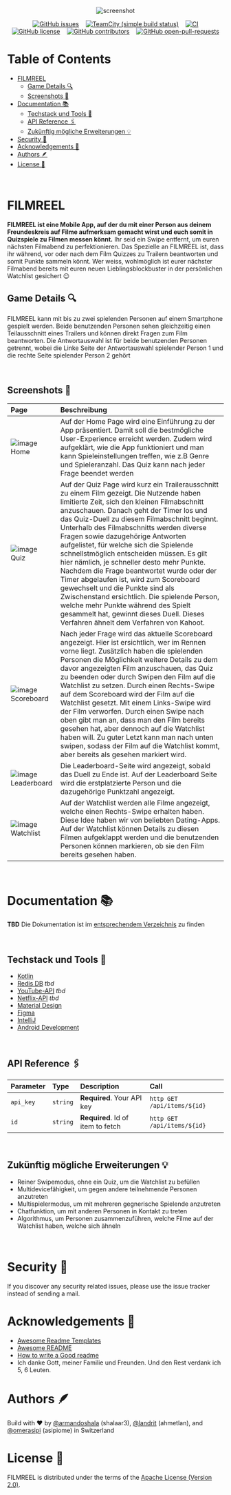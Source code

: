 <div align="center">

![screenshot](https://user-images.githubusercontent.com/11156050/192218132-4efe0d53-0729-49e2-b36a-85fcae44f5c7.png)

&nbsp;&nbsp;&nbsp;&nbsp;[![GitHub issues](https://img.shields.io/github/issues/ArmandoShala/FILMREEL)](https://GitHub.com/ArmandoShala/FILMREEL/issues/)&nbsp;&nbsp;&nbsp;&nbsp;[![TeamCity (simple build status)](https://img.shields.io/teamcity/http/teamcity.jetbrains.com/s/Kotlin_KotlinPublic_Compiler.svg)](https://teamcity.jetbrains.com/buildConfiguration/Kotlin_KotlinPublic_Compiler?branch=%3Cdefault%3E&buildTypeTab=overview&mode=builds)&nbsp;&nbsp;&nbsp;&nbsp;[![CI](https://github.com/ohmyzsh/ohmyzsh/workflows/CI/badge.svg)](https://github.com/ohmyzsh/ohmyzsh/actions?query=workflow%3ACI)&nbsp;&nbsp;&nbsp;&nbsp;[![GitHub license](https://img.shields.io/badge/license-Apache%20License%202.0-blue.svg?style=flat)](https://www.apache.org/licenses/LICENSE-2.0)&nbsp;&nbsp;&nbsp;&nbsp;[![GitHub contributors](https://badgen.net/github/contributors/ArmandoShala/FILMREEL)](https://GitHub.com/ArmandoShala/FILMREEL/graphs/contributors/)&nbsp;&nbsp;&nbsp;&nbsp;[![GitHub open-pull-requests](https://badgen.net/github/open-prs/ArmandoShala/FILMREEL)](https://github.com/ArmandoShala/FILMREEL/pulls?q=is%3Aopen)

</div>

<h1>Table of Contents</h1>

<!--ts-->
- [FILMREEL](#filmreel)
  - [Game Details 🔍](#game-details-)
  - [Screenshots 📸](#screenshots-)
- [Documentation 📚](#documentation-)
  - [Techstack und Tools 🧰](#techstack-und-tools-)
  - [API Reference 🖇️](#api-reference-️)
  - [Zukünftig mögliche Erweiterungen 💡](#zukünftig-mögliche-erweiterungen-)
- [Security 👮](#security-)
- [Acknowledgements 🙏](#acknowledgements-)
- [Authors 🪶](#authors-)
- [License 📝](#license-)

<br >

# FILMREEL

**FILMREEL ist eine Mobile App, auf der du mit einer Person aus deinem Freundeskreis auf Filme aufmerksam gemacht wirst und euch somit in Quizspiele zu Filmen messen könnt.**
Ihr seid ein Swipe entfernt, um euren nächsten Filmabend zu perfektionieren. Das Spezielle an FILMREEL ist, dass ihr während, vor oder nach dem Film Quizzes zu Trailern beantworten und somit Punkte sammeln könnt. Wer weiss, wohlmöglich ist eurer nächster Filmabend bereits mit euren neuen Lieblingsblockbuster in der persönlichen Watchlist gesichert 😉

## Game Details 🔍
FILMREEL kann mit bis zu zwei spielenden Personen auf einem Smartphone gespielt werden. Beide benutzenden Personen sehen gleichzeitig einen Teilausschnitt eines Trailers und können direkt Fragen zum Film beantworten. Die Antwortauswahl ist für beide benutzenden Personen getrennt, wobei die Linke Seite der Antwortauswahl spielender Person 1 und die rechte Seite spielender Person 2 gehört


<br >

## Screenshots 📸

| Page   | Beschreibung |
| :------------- | :------------- |
| ![image](https://user-images.githubusercontent.com/11156050/192164143-dab7bfa6-6209-4faf-a1d8-74e0acadc678.png) Home | Auf der Home Page wird eine Einführung zu der App präsentiert. Damit soll die bestmögliche User-Experience erreicht werden. Zudem wird aufgeklärt, wie die App funktioniert und man kann Spieleinstellungen treffen, wie z.B Genre und Spieleranzahl. Das Quiz kann nach jeder Frage beendet werden  |
| ![image](https://user-images.githubusercontent.com/11156050/192164631-9294bf0b-2ec7-4030-a7ba-271556c92036.png) Quiz | Auf der Quiz Page wird kurz ein Trailerausschnitt zu einem Film gezeigt. Die Nutzende haben limitierte Zeit, sich den kleinen Filmabschnitt anzuschauen. Danach geht der Timer los und das Quiz-Duell zu diesem Filmabschnitt beginnt. Unterhalb des Filmabschnitts werden diverse Fragen sowie dazugehörige Antworten aufgelistet, für welche sich die Spielende schnellstmöglich entscheiden müssen. Es gilt hier nämlich, je schneller desto mehr Punkte. Nachdem die Frage beantwortet wurde oder der Timer abgelaufen ist, wird zum Scoreboard gewechselt und die Punkte sind als Zwischenstand ersichtlich. Die spielende Person, welche mehr Punkte während des Spielt gesammelt hat, gewinnt dieses Duell. Dieses Verfahren ähnelt dem Verfahren von Kahoot. |
| ![image](https://user-images.githubusercontent.com/11156050/192164635-e5aae3f7-1b8e-4326-ac2f-9389c3946934.png) Scoreboard | Nach jeder Frage wird das aktuelle Scoreboard angezeigt. Hier ist ersichtlich, wer im Rennen vorne liegt. Zusätzlich haben die spielenden Personen die Möglichkeit weitere Details zu dem davor angezeigten Film anzuschauen, das Quiz zu beenden oder durch Swipen den Film auf die Watchlist zu setzen. Durch einen Rechts-Swipe auf dem Scoreboard wird der Film auf die Watchlist gesetzt. Mit einem Links-Swipe wird der Film verworfen. Durch einen Swipe nach oben gibt man an, dass man den Film bereits gesehen hat, aber dennoch auf die Watchlist haben will. Zu guter Letzt kann man nach unten swipen, sodass der Film auf die Watchlist kommt, aber bereits als gesehen markiert wird. |
| ![image](https://user-images.githubusercontent.com/11156050/192164640-93deafac-f424-434d-8f45-9450f0b8549e.png) Leaderboard | Die Leaderboard-Seite wird angezeigt, sobald das Duell zu Ende ist. Auf der Leaderboard Seite wird die erstplatzierte Person und die dazugehörige Punktzahl angezeigt. |
| ![image](https://user-images.githubusercontent.com/11156050/192164643-1e0c7db7-a17f-4f48-9d53-2e1f9b244946.png) Watchlist | Auf der Watchlist werden alle Filme angezeigt, welche einen Rechts-Swipe erhalten haben. Diese Idee haben wir von beliebten Dating-Apps. Auf der Watchlist können Details zu diesen Filmen aufgeklappt werden und die benutzenden Personen können markieren, ob sie den Film bereits gesehen haben. |

<br >

# Documentation 📚
**TBD** Die Dokumentation ist im [entsprechendem Verzeichnis](https://linktodocumentation) zu finden

<br >

## Techstack und Tools 🧰
* [Kotlin](https://kotlinlang.org/)
* [Redis DB](https://redis.io/) _tbd_
* [YouTube-API](https://developers.google.com/youtube/v3) _tbd_
* [Netflix-API](https://rapidapi.com/blog/netflix-api/) _tbd_
* [Material Design](https://material.io/)
* [Figma](https://www.figma.com/)
* [IntelliJ](https://www.jetbrains.com/idea/)
* [Android Development](https://developer.android.com/)

<br >

## API Reference 🖇️

| Parameter | Type     | Description                | Call |
| :-------- | :------- | :------------------------- | :--- |
| `api_key` | `string` | **Required**. Your API key | `http GET /api/items/${id}` |
| `id`      | `string` | **Required**. Id of item to fetch | `http GET /api/items/${id}` |

<br >

## Zukünftig mögliche Erweiterungen 💡
* Reiner Swipemodus, ohne ein Quiz, um die Watchlist zu befüllen
* Multidevicefähigkeit, um gegen andere teilnehmende Personen anzutreten
* Multispielermodus, um mit mehreren gegnerische Spielende anzutreten
* Chatfunktion, um mit anderen Personen in Kontakt zu treten
* Algorithmus, um Personen zusammenzuführen, welche Filme auf der Watchlist haben, welche sich ähneln

<br >


# Security 👮

If you discover any security related issues, please use the issue tracker instead of sending a mail.


# Acknowledgements 🙏

 - [Awesome Readme Templates](https://awesomeopensource.com/project/elangosundar/awesome-README-templates)
 - [Awesome README](https://github.com/matiassingers/awesome-readme)
 - [How to write a Good readme](https://bulldogjob.com/news/449-how-to-write-a-good-readme-for-your-github-project)
 - Ich danke Gott, meiner Familie und Freunden. Und den Rest verdank ich 5, 6 Leuten.


# Authors 🪶
Build with ❤️ by [@armandoshala](https://www.github.com/armandoshala) (shalaar3), [@landrit](https://www.github.com/landrit) (ahmetlan), and [@omerasipi](https://www.github.com/omerasipi) (asipiome) in Switzerland

# License 📝
FILMREEL is distributed under the terms of the [Apache License (Version 2.0)](https://www.apache.org/licenses/LICENSE-2.0).
